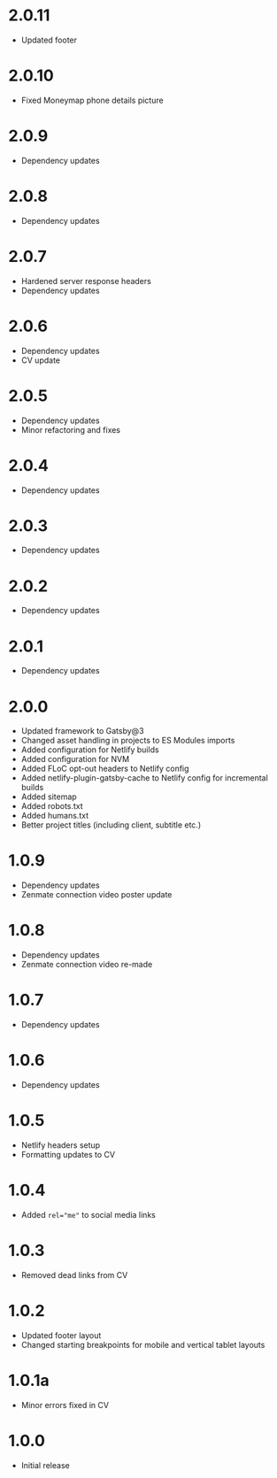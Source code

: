 # 2.0.11

- Updated footer

# 2.0.10

- Fixed Moneymap phone details picture


# 2.0.9

- Dependency updates

# 2.0.8

- Dependency updates

# 2.0.7

- Hardened server response headers
- Dependency updates

# 2.0.6

- Dependency updates
- CV update

# 2.0.5

- Dependency updates
- Minor refactoring and fixes

# 2.0.4

- Dependency updates

# 2.0.3

- Dependency updates

# 2.0.2

- Dependency updates

# 2.0.1

- Dependency updates

# 2.0.0

- Updated framework to Gatsby@3
- Changed asset handling in projects to ES Modules imports
- Added configuration for Netlify builds
- Added configuration for NVM
- Added FLoC opt-out headers to Netlify config
- Added netlify-plugin-gatsby-cache to Netlify config for incremental builds
- Added sitemap
- Added robots.txt
- Added humans.txt
- Better project titles (including client, subtitle etc.)

# 1.0.9

- Dependency updates
- Zenmate connection video poster update

# 1.0.8

- Dependency updates
- Zenmate connection video re-made

# 1.0.7

- Dependency updates

# 1.0.6

- Dependency updates

# 1.0.5

- Netlify headers setup
- Formatting updates to CV

# 1.0.4

- Added `rel="me"` to social media links

# 1.0.3

- Removed dead links from CV

# 1.0.2

- Updated footer layout
- Changed starting breakpoints for mobile and vertical tablet layouts

# 1.0.1a

- Minor errors fixed in CV

# 1.0.0

- Initial release
